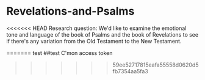 # Revelations-and-Psalms
<<<<<<< HEAD
Research question: We'd like to examine the emotional tone and language of the book of Psalms and the book of Revelations to see if there's any variation from the Old Testament to the New Testament.

=======
test
##test
C'mon access token
>>>>>>> 59ee52717815eafa55558d0620d5fb7354aa5fa3
